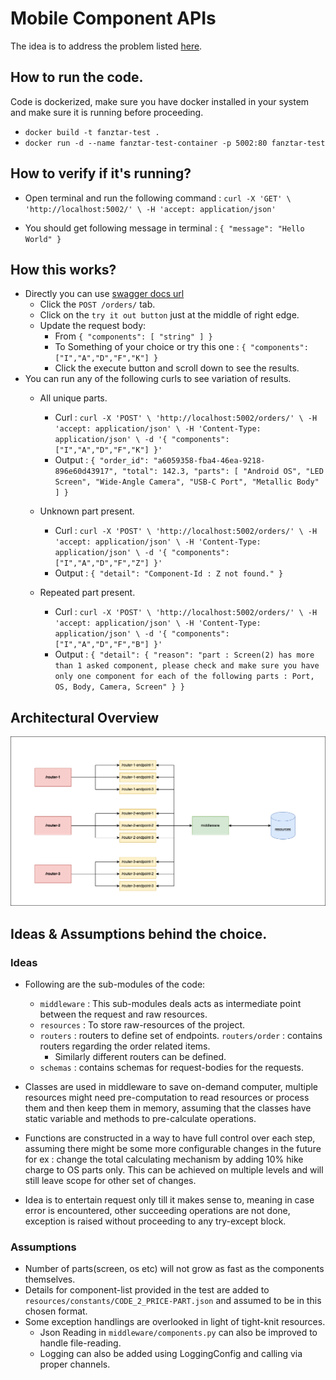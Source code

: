 # Mobile Component APIs

The idea is to address the problem listed [here](https://docs.google.com/document/d/15bf9yCOC75mOezL4bCQ6w_elUs14V9DrGU6hFZca6UQ/edit).


## How to run the code.
Code is dockerized, make sure you have docker installed in your system and make sure it is running before proceeding.
* ```docker build -t fanztar-test .```
* ```docker run -d --name fanztar-test-container -p 5002:80 fanztar-test```

## How to verify if it's running?
* Open terminal and run the following command : ```curl -X 'GET' \
  'http://localhost:5002/' \
  -H 'accept: application/json'```

* You should get following message in terminal  : ```{
  "message": "Hello World"
}```

## How this works?
* Directly you can use [swagger docs url](http://localhost:5002/docs)
    * Click the ```POST /orders/``` tab.
    * Click on the ```try it out button``` just at the middle of right edge.
    * Update the request body:
        * From ```{
            "components": [
                "string"
            ]
            }```
        * To Something of your choice or try this one : ```{
            "components": ["I","A","D","F","K"]
            }```
        * Click the execute button and scroll down to see the results.
* You can run any of the following curls to see variation of results.
    * All unique parts.
        * Curl : ```curl -X 'POST' \
            'http://localhost:5002/orders/' \
            -H 'accept: application/json' \
            -H 'Content-Type: application/json' \
            -d '{
            "components": ["I","A","D","F","K"]
            }'```
        * Output : ```{
            "order_id": "a6059358-fba4-46ea-9218-896e60d43917",
            "total": 142.3,
            "parts": [
                "Android OS",
                "LED Screen",
                "Wide-Angle Camera",
                "USB-C Port",
                "Metallic Body"
            ]
            }```
    * Unknown part present.
        * Curl : ```curl -X 'POST' \
            'http://localhost:5002/orders/' \
            -H 'accept: application/json' \
            -H 'Content-Type: application/json' \
            -d '{
            "components": ["I","A","D","F","Z"]
            }'```
        * Output : ```{
            "detail": "Component-Id : Z not found."
            }```

    * Repeated part present.
        * Curl : ```curl -X 'POST' \
            'http://localhost:5002/orders/' \
            -H 'accept: application/json' \
            -H 'Content-Type: application/json' \
            -d '{
            "components": ["I","A","D","F","B"]
            }'```
        * Output : ```{
        "detail": {
            "reason": "part : Screen(2) has more than 1 asked component, please check and make sure you have only one component for each of the following parts : Port, OS, Body, Camera, Screen"
        }
        }```


## Architectural Overview
![Fanztar-Test-Architecture](resources/readme/imgs/Architecture-Fanztar.drawio.png)

## Ideas & Assumptions behind the choice.

### Ideas
* Following are the sub-modules of the code:
    * ```middleware``` : This sub-modules deals acts as intermediate point between the request and raw resources.
    * ```resources``` : To store raw-resources of the project.
    * ```routers``` : routers to define set of endpoints.
        ```routers/order``` : contains routers regarding the order related items.
        * Similarly different routers can be defined.
    * ```schemas``` : contains schemas for request-bodies for the requests.

* Classes are used in middleware to save on-demand computer, multiple resources might need pre-computation to read resources or process them and then keep them in memory, assuming that the classes have static variable and methods to pre-calculate operations.
* Functions are constructed in a way to have full control over each step, assuming there might be some more configurable changes in the future for ex : change the total calculating mechanism by adding 10% hike charge to OS parts only. This can be achieved on multiple levels and will still leave scope for other set of changes.
* Idea is to entertain request only till it makes sense to, meaning in case error is encountered, other succeeding operations are not done, exception is raised without proceeding to any try-except block.


### Assumptions
* Number of parts(screen, os etc) will not grow as fast as the components themselves.
* Details for component-list provided in the test are added to ```resources/constants/CODE_2_PRICE-PART.json``` and assumed to be in this chosen format.
* Some exception handlings are overlooked in light of tight-knit resources.
    * Json Reading in ```middleware/components.py``` can also be improved to handle file-reading.
    * Logging can also be added using LoggingConfig and calling via proper channels.

    